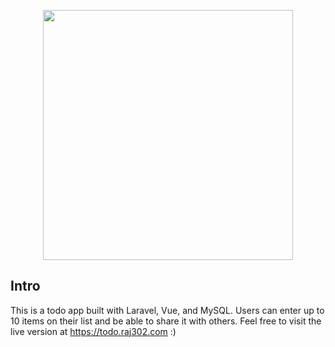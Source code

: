 <p align="center"><a href="https://laravel.com" target="_blank"><img src="https://raw.githubusercontent.com/laravel/art/master/logo-lockup/5%20SVG/2%20CMYK/1%20Full%20Color/laravel-logolockup-cmyk-red.svg" width="400"></a></p>

## Intro 
This is a todo app built with Laravel, Vue, and MySQL. Users can enter up to 10 items on their list and be able to share it with others. Feel free to visit the live version at https://todo.raj302.com :)



